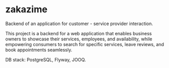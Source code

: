# zakazime
Backend of an application for customer - service provider interaction.

This project is a backend for a web application that enables business owners to showcase their services,
employees, and availability, while empowering consumers to search for specific services, leave reviews, and book appointments seamlessly.

DB stack: PostgreSQL, Flyway, JOOQ.
